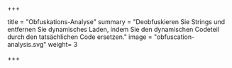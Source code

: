 +++

title = "Obfuskations-Analyse"
summary = "Deobfuskieren Sie Strings und entfernen Sie dynamisches Laden, indem Sie den dynamischen Codeteil durch den tatsächlichen Code ersetzen."
image = "obfuscation-analysis.svg"
weight= 3

+++